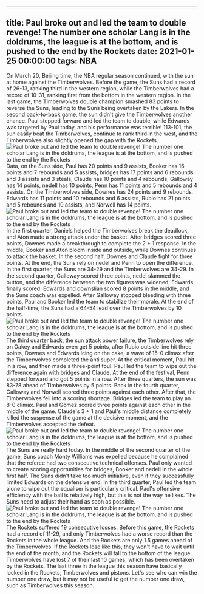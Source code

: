 
---
title: Paul broke out and led the team to double revenge! The number one scholar Lang is in the doldrums, the league is at the bottom, and is pushed to the end by the Rockets
date: 2021-01-25 00:00:00
tags:  NBA
---
On March 20, Beijing time, the NBA regular season continued, with the sun at home against the Timberwolves. Before the game, the Suns had a record of 26-13, ranking third in the western region, while the Timberwolves had a record of 10-31, ranking first from the bottom in the western region. In the last game, the Timberwolves double champion smashed 83 points to reverse the Suns, leading to the Suns being overtaken by the Lakers. In the second back-to-back game, the sun didn't give the Timberwolves another chance. Paul stepped forward and led the team to double, while Edwards was targeted by Paul today, and his performance was terrible! 113-101, the sun easily beat the Timberwolves, continue to rank third in the west, and the Timberwolves also slightly opened the gap with the Rockets.
![Paul broke out and led the team to double revenge! The number one scholar Lang is in the doldrums, the league is at the bottom, and is pushed to the end by the Rockets](15a83d88-5be0-47c4-9f59-80bbca22dff1.gif)
Data, on the Suns side, Paul has 20 points and 9 assists, Booker has 16 points and 7 rebounds and 5 assists, bridges has 17 points and 6 rebounds and 3 assists and 3 steals, Claude has 10 points and 4 rebounds, Galloway has 14 points, nedell has 10 points, Penn has 11 points and 5 rebounds and 4 assists. On the Timberwolves side, Downes has 24 points and 9 rebounds, Edwards has 11 points and 10 rebounds and 6 assists, Rubio has 21 points and 5 rebounds and 10 assists, and Norwell has 14 points.
![Paul broke out and led the team to double revenge! The number one scholar Lang is in the doldrums, the league is at the bottom, and is pushed to the end by the Rockets](3d4dfb30-2db2-4df0-b8fa-1f86c34586df.gif)
In the first quarter, Daniels helped the Timberwolves break the deadlock, and Aton made a strong attack under the basket. After bridges scored three points, Downes made a breakthrough to complete the 2 + 1 response. In the middle, Booker and Aton bloom inside and outside, while Downes continues to attack the basket. In the second half, Downes and Claude fight for three points. At the end, the Suns rely on nedel and Penn to open the difference. In the first quarter, the Suns are 34-29 and the Timberwolves are 34-29. In the second quarter, Galloway scored three points, nedel slammed the button, and the difference between the two figures was widened, Edwards finally scored. Edwards and downslian scored 8 points in the middle, and the Suns coach was expelled. After Galloway stopped bleeding with three points, Paul and Booker led the team to stabilize their morale. At the end of the half-time, the Suns had a 64-54 lead over the Timberwolves by 10 points.
![Paul broke out and led the team to double revenge! The number one scholar Lang is in the doldrums, the league is at the bottom, and is pushed to the end by the Rockets](cecb3313-fcf4-49da-8b79-6e548b919d1c.gif)
The third quarter back, the sun attack power failure, the Timberwolves rely on Oakey and Edwards even get 5 points, after Rubio outside line hit three points, Downes and Edwards icing on the cake, a wave of 15-0 climax after the Timberwolves completed the anti super. At the critical moment, Paul hit in a row, and then made a three-point foul. Paul led the team to wipe out the difference again with bridges and Claude. At the end of the festival, Penn stepped forward and got 5 points in a row. After three quarters, the sun was 83-78 ahead of Timberwolves by 5 points. Back in the fourth quarter, Galloway and Norwell scored three points against each other. After that, the Timberwolves fell into a scoring shortage. Bridges led the team to play an 8-0 climax. Paul and Gomez scored three points against each other in the middle of the game. Claude's 3 + 1 and Paul's middle distance completely killed the suspense of the game at the decisive moment, and the Timberwolves accepted the defeat.
![Paul broke out and led the team to double revenge! The number one scholar Lang is in the doldrums, the league is at the bottom, and is pushed to the end by the Rockets](2d1e0fe1-597d-4228-b814-b7124534c917.gif)
The Suns are really hard today. In the middle of the second quarter of the game, Suns coach Monty Williams was expelled because he complained that the referee had two consecutive technical offenses. Paul only wanted to create scoring opportunities for bridges, Booker and nedell in the whole first half. The Suns didn't take too much initiative, even if they successfully limited Edwards on the defensive end. In the third quarter, Paul led the team alone to wipe out the equaliser is particularly critical. Paul's offensive efficiency with the ball is relatively high, but this is not the way he likes. The Suns need to adjust their hand as soon as possible.
![Paul broke out and led the team to double revenge! The number one scholar Lang is in the doldrums, the league is at the bottom, and is pushed to the end by the Rockets](e4069e32-41ed-4c1b-a154-66873d8bb447.gif)
The Rockets suffered 19 consecutive losses. Before this game, the Rockets had a record of 11-29, and only Timberwolves had a worse record than the Rockets in the whole league. And the Rockets are only 1.5 games ahead of the Timberwolves. If the Rockets lose like this, they won't have to wait until the end of the month, and the Rockets will fall to the bottom of the league. Timberwolves have lost 7 of their last 10 games, which has been overtaken by the Rockets. The last three in the league this season have basically locked in the Rockets, Timberwolves and pistons. Let's see who can win the number one draw, but it may not be useful to get the number one draw, such as Timberwolves this season.